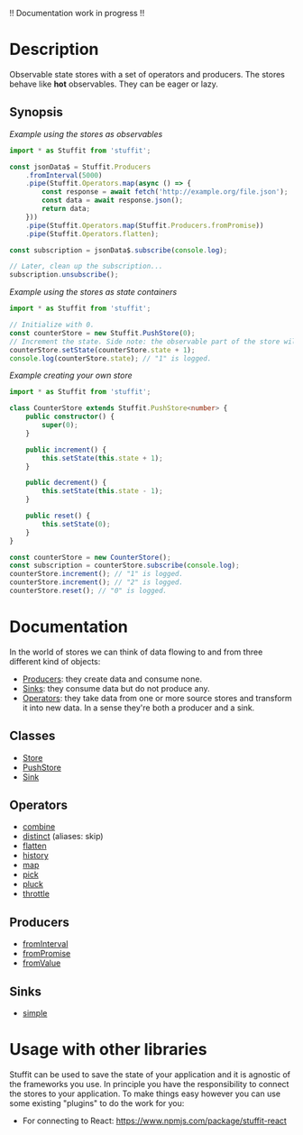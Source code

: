 !! Documentation work in progress !!

# Description

Observable state stores with a set of operators and producers.
The stores behave like **hot** observables.
They can be eager or lazy.

## Synopsis

*Example using the stores as observables*

```typescript
import * as Stuffit from 'stuffit';

const jsonData$ = Stuffit.Producers
    .fromInterval(5000)
    .pipe(Stuffit.Operators.map(async () => {
        const response = await fetch('http://example.org/file.json');
        const data = await response.json();
        return data;
    }))
    .pipe(Stuffit.Operators.map(Stuffit.Producers.fromPromise))
    .pipe(Stuffit.Operators.flatten);

const subscription = jsonData$.subscribe(console.log);

// Later, clean up the subscription...
subscription.unsubscribe();
```

*Example using the stores as state containers*

```typescript
import * as Stuffit from 'stuffit';

// Initialize with 0.
const counterStore = new Stuffit.PushStore(0);
// Increment the state. Side note: the observable part of the store will emit a new event.
counterStore.setState(counterStore.state + 1);
console.log(counterStore.state); // "1" is logged.
```

*Example creating your own store*

```typescript
import * as Stuffit from 'stuffit';

class CounterStore extends Stuffit.PushStore<number> {
    public constructor() {
        super(0);
    }

    public increment() {
        this.setState(this.state + 1);
    }

    public decrement() {
        this.setState(this.state - 1);
    }

    public reset() {
        this.setState(0);
    }
}

const counterStore = new CounterStore();
const subscription = counterStore.subscribe(console.log);
counterStore.increment(); // "1" is logged.
counterStore.increment(); // "2" is logged.
counterStore.reset(); // "0" is logged.
```

# Documentation

In the world of stores we can think of data flowing to and from three different kind of objects:

- [Producers](docs/producers.md): they create data and consume none.
- [Sinks](docs/sinks.md): they consume data but do not produce any.
- [Operators](docs/operators.md): they take data from one or more source stores and transform it into new data. In a sense they're both a producer and a sink.

## Classes

* [Store](docs/store.md)
* [PushStore](docs/push-store.md)
* [Sink](docs/sinks.md#Sink)

## Operators

* [combine](docs/operators.md#combine)
* [distinct](docs/operators.md#distinct) (aliases: skip)
* [flatten](docs/operators.md#flatten)
* [history](docs/operators.md#history)
* [map](docs/operators.md#map)
* [pick](docs/operators.md#pick)
* [pluck](docs/operators.md#pluck)
* [throttle](docs/operators.md#throttle)

## Producers

* [fromInterval](docs/producers.md#fromInterval)
* [fromPromise](docs/producers.md#fromPromise)
* [fromValue](docs/producers.md#fromValue)

## Sinks

* [simple](docs/sinks.md#simple)

# Usage with other libraries

Stuffit can be used to save the state of your application and it is agnostic of the frameworks you use.
In principle you have the responsibility to connect the stores to your application. To make things easy however you can use some existing "plugins" to do the work for you:

- For connecting to React: https://www.npmjs.com/package/stuffit-react
